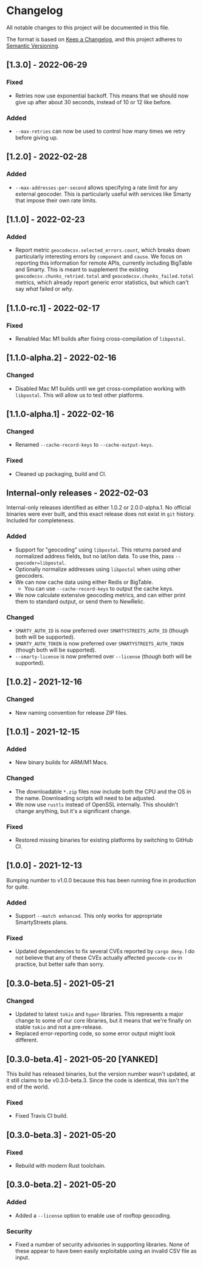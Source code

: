 # Changelog

All notable changes to this project will be documented in this file.

The format is based on [Keep a Changelog](https://keepachangelog.com/en/1.0.0/), and this project adheres to [Semantic Versioning](https://semver.org/spec/v2.0.0.html).

## [1.3.0] - 2022-06-29

### Fixed

- Retries now use exponential backoff. This means that we should now give up after about 30 seconds, instead of 10 or 12 like before.

### Added

- `--max-retries` can now be used to control how many times we retry before giving up.

## [1.2.0] - 2022-02-28

### Added

- `--max-addresses-per-second` allows specifying a rate limit for any external geocoder. This is particularly useful with services like Smarty that impose their own rate limits.

## [1.1.0] - 2022-02-23

### Added

- Report metric `geocodecsv.selected_errors.count`, which breaks down particularly interesting errors by `component` and `cause`. We focus on reporting this information for remote APIs, currently including BigTable and Smarty. This is meant to supplement the existing `geocodecsv.chunks_retried.total` and `geocodecsv.chunks_failed.total` metrics, which already report generic error statistics, but which can't say _what_ failed or _why_.

## [1.1.0-rc.1] - 2022-02-17

### Fixed

- Renabled Mac M1 builds after fixing cross-compilation of `libpostal`.

## [1.1.0-alpha.2] - 2022-02-16

### Changed

- Disabled Mac M1 builds until we get cross-compilation working with `libpostal`. This will allow us to test other platforms.

## [1.1.0-alpha.1] - 2022-02-16

### Changed

- Renamed `--cache-record-keys` to `--cache-output-keys`.

### Fixed

- Cleaned up packaging, build and CI.

## Internal-only releases - 2022-02-03

Internal-only releases identified as either 1.0.2 or 2.0.0-alpha.1. No official binaries were ever built, and this exact release does not exist in `git` history. Included for completeness.

### Added

- Support for "geocoding" using `libpostal`. This returns parsed and normalized address fields, but no lat/lon data. To use this, pass `--geocoder=libpostal`.
- Optionally normalize addresses using `libpostal` when using other geocoders.
- We can now cache data using either Redis or BigTable.
  - You can use `--cache-record-keys` to output the cache keys.
- We now calculate extensive geocoding metrics, and can either print them to standard output, or send them to NewRelic.

### Changed

- `SMARTY_AUTH_ID` is now preferred over `SMARTYSTREETS_AUTH_ID` (though both will be supported).
- `SMARTY_AUTH_TOKEN` is now preferred over `SMARTYSTREETS_AUTH_TOKEN` (though both will be supported).
- `--smarty-license` is now preferred over `--license` (though both will be supported).

## [1.0.2] - 2021-12-16

### Changed

- New naming convention for release ZIP files.

## [1.0.1] - 2021-12-15

### Added

- New binary builds for ARM/M1 Macs.

### Changed

- The downloadable `*.zip` files now include both the CPU and the OS in the name. Downloading scripts will need to be adjusted.
- We now use `rustls` instead of OpenSSL internally. This shouldn't change anything, but it's a significant change.

### Fixed

- Restored missing binaries for existing platforms by switching to GitHub CI.

## [1.0.0] - 2021-12-13

Bumping number to v1.0.0 because this has been running fine in production for quite.

### Added

- Support `--match enhanced`. This only works for appropriate SmartyStreets plans.

### Fixed

- Updated dependencies to fix several CVEs reported by `cargo deny`. I do not believe that any of these CVEs actually affected `geocode-csv` in practice, but better safe than sorry.

## [0.3.0-beta.5] - 2021-05-21

### Changed

- Updated to latest `tokio` and `hyper` libraries. This represents a major change to some of our core libraries, but it means that we're finally on stable `tokio` and not a pre-release.
- Replaced error-reporting code, so some error output might look different.

## [0.3.0-beta.4] - 2021-05-20 [YANKED]

This build has released binaries, but the version number wasn't updated, at it still claims to be v0.3.0-beta.3. Since the code is identical, this isn't the end of the world.

### Fixed

- Fixed Travis CI build.

## [0.3.0-beta.3] - 2021-05-20

### Fixed

- Rebuild with modern Rust toolchain.

## [0.3.0-beta.2] - 2021-05-20

### Added

- Added a `--license` option to enable use of rooftop geocoding.

### Security

- Fixed a number of security advisories in supporting libraries. None of these appear to have been easily exploitable using an invalid CSV file as input.
